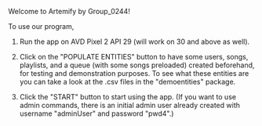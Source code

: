 Welcome to Artemify by Group_0244!

To use our program,

1. Run the app on AVD Pixel 2 API 29 (will work on 30 and above as well).

2. Click on the "POPULATE ENTITIES" button to have some users, songs, playlists, and a queue (with 
some songs preloaded) created beforehand, for testing and demonstration purposes. To see what these 
entities are you can take a look at the .csv files in the "demoentities" package. 

3. Click the "START" button to start using the app. (If you want to use admin commands, there is an 
initial admin user already created with username "adminUser" and password "pwd4".)
